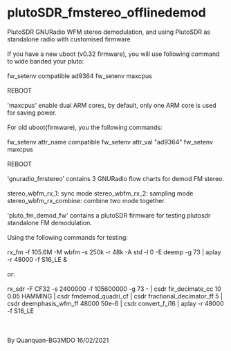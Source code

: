 # plutoSDR_fmstereo_offlinedemod
PlutoSDR GNURadio WFM stereo demodulation, and using PlutoSDR as standalone radio with customised firmware
\
\
If you have a new uboot (v0.32 firmware), you will use following command to wide banded your pluto:
\
\
fw_setenv compatible ad9364
fw_setenv maxcpus
\
\
REBOOT
\
\
'maxcpus' enable dual ARM cores, by default, only one ARM core is used for saving power.
\
\
For old uboot(firmware), you the following commands:
\
\
fw_setenv attr_name compatible
fw_setenv attr_val "ad9364"
fw_setenv maxcpus
\
\
REBOOT
\
\
'gnuradio_fmstereo' contains 3 GNURadio flow charts for demod FM stereo. 
\
\
stereo_wbfm_rx_1: sync mode
stereo_wbfm_rx_2: sampling mode
stereo_wbfm_rx_combine: combine two mode together.
\
\
'pluto_fm_demod_fw' contains a plutoSDR firmware for testing plutosdr standalone FM demodulation.
\
\
Using the following commands for testing:
\
\
rx_fm -f 105.6M -M wbfm -s 250k -r 48k -A std -l 0 -E deemp -g 73 | aplay -r 48000 -f S16_LE &
\
\
or:
\
\
rx_sdr  -F CF32 -s 2400000 -f 105600000 -g 73 -  | csdr fir_decimate_cc 10 0.05 HAMMING | csdr fmdemod_quadri_cf | csdr fractional_decimator_ff 5  | csdr deemphasis_wfm_ff 48000 50e-6 | csdr convert_f_i16 | aplay -r 48000 -f S16_LE
\
\
\
\
By Quanquan-BG3MDO 16/02/2021
